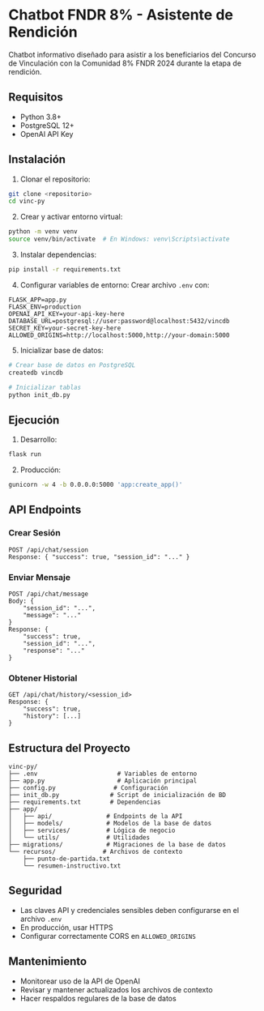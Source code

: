 # Chatbot FNDR 8% - Asistente de Rendición

Chatbot informativo diseñado para asistir a los beneficiarios del Concurso de Vinculación con la Comunidad 8% FNDR 2024 durante la etapa de rendición.

## Requisitos

- Python 3.8+
- PostgreSQL 12+
- OpenAI API Key

## Instalación

1. Clonar el repositorio:
```bash
git clone <repositorio>
cd vinc-py
```

2. Crear y activar entorno virtual:
```bash
python -m venv venv
source venv/bin/activate  # En Windows: venv\Scripts\activate
```

3. Instalar dependencias:
```bash
pip install -r requirements.txt
```

4. Configurar variables de entorno:
Crear archivo `.env` con:
```
FLASK_APP=app.py
FLASK_ENV=production
OPENAI_API_KEY=your-api-key-here
DATABASE_URL=postgresql://user:password@localhost:5432/vincdb
SECRET_KEY=your-secret-key-here
ALLOWED_ORIGINS=http://localhost:5000,http://your-domain:5000
```

5. Inicializar base de datos:
```bash
# Crear base de datos en PostgreSQL
createdb vincdb

# Inicializar tablas
python init_db.py
```

## Ejecución

1. Desarrollo:
```bash
flask run
```

2. Producción:
```bash
gunicorn -w 4 -b 0.0.0.0:5000 'app:create_app()'
```

## API Endpoints

### Crear Sesión
```
POST /api/chat/session
Response: { "success": true, "session_id": "..." }
```

### Enviar Mensaje
```
POST /api/chat/message
Body: {
    "session_id": "...",
    "message": "..."
}
Response: {
    "success": true,
    "session_id": "...",
    "response": "..."
}
```

### Obtener Historial
```
GET /api/chat/history/<session_id>
Response: {
    "success": true,
    "history": [...]
}
```

## Estructura del Proyecto

```
vinc-py/
├── .env                      # Variables de entorno
├── app.py                    # Aplicación principal
├── config.py                # Configuración
├── init_db.py              # Script de inicialización de BD
├── requirements.txt        # Dependencias
├── app/
│   ├── api/               # Endpoints de la API
│   ├── models/            # Modelos de la base de datos
│   ├── services/          # Lógica de negocio
│   └── utils/             # Utilidades
├── migrations/            # Migraciones de la base de datos
└── recursos/             # Archivos de contexto
    ├── punto-de-partida.txt
    └── resumen-instructivo.txt
```

## Seguridad

- Las claves API y credenciales sensibles deben configurarse en el archivo `.env`
- En producción, usar HTTPS
- Configurar correctamente CORS en `ALLOWED_ORIGINS`

## Mantenimiento

- Monitorear uso de la API de OpenAI
- Revisar y mantener actualizados los archivos de contexto
- Hacer respaldos regulares de la base de datos 
